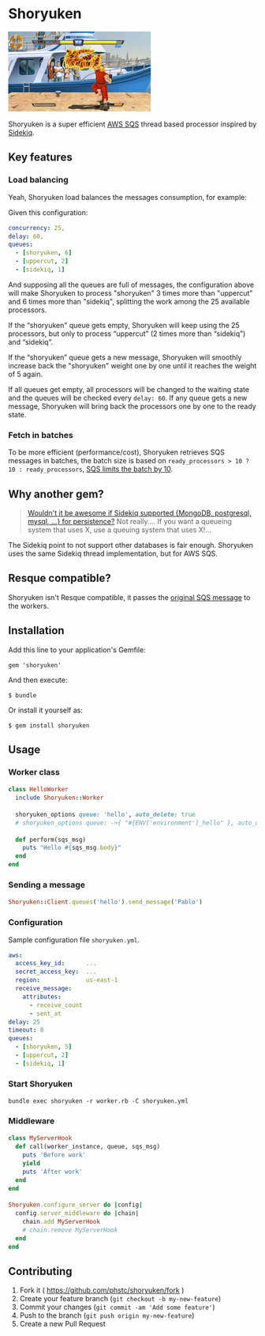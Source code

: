 # Shoryuken

![](shoryuken.jpg)

Shoryuken is a super efficient [AWS SQS](https://aws.amazon.com/sqs/) thread based processor inspired by [Sidekiq](https://github.com/mperham/sidekiq).

## Key features

### Load balancing

Yeah, Shoryuken load balances the messages consumption, for example:

Given this configuration:

```yaml
concurrency: 25,
delay: 60,
queues:
  - [shoryuken, 6]
  - [uppercut, 2]
  - [sidekiq, 1]
```

And supposing all the queues are full of messages, the configuration above will make Shoryuken to process "shoryuken" 3 times more than "uppercut" and 6 times more than "sidekiq",
splitting the work among the 25 available processors.

If the “shoryuken" queue gets empty, Shoryuken will keep using the 25 processors, but only to process “uppercut” (2 times more than “sidekiq”) and “sidekiq”.

If the “shoryuken” queue gets a new message, Shoryuken will smoothly increase back the "shoryuken" weight one by one until it reaches the weight of 5 again.

If all queues get empty, all processors will be changed to the waiting state and the queues will be checked every `delay: 60`. If any queue gets a new message, Shoryuken will bring back the processors one by one to the ready state.

### Fetch in batches

To be more efficient (performance/cost), Shoryuken retrieves SQS messages in batches, the batch size is based on `ready_processors > 10 ? 10 : ready_processors`, [SQS limits the batch by 10](http://docs.aws.amazon.com/AWSRubySDK/latest/AWS/SQS/Queue.html#receive_message-instance_method).

## Why another gem?

> [Wouldn't it be awesome if Sidekiq supported {MongoDB, postgresql, mysql, ...} for persistence?](https://github.com/mperham/sidekiq/wiki/FAQ#wouldnt-it-be-awesome-if-sidekiq-supported-mongodb-postgresql-mysql--for-persistence)
> Not really....
> If you want a queueing system that uses X, use a queuing system that uses X!...

The Sidekiq point to not support other databases is fair enough. Shoryuken uses the same Sidekiq thread implementation, but for AWS SQS.

## Resque compatible?

Shoryuken isn't Resque compatible, it passes the [original SQS message](http://docs.aws.amazon.com/AWSRubySDK/latest/AWS/SQS/ReceivedMessage.html) to the workers.

## Installation

Add this line to your application's Gemfile:

    gem 'shoryuken'

And then execute:

    $ bundle

Or install it yourself as:

    $ gem install shoryuken

## Usage

### Worker class

```ruby
class HelloWorker
  include Shoryuken::Worker

  shoryuken_options queue: 'hello', auto_delete: true
  # shoryuken_options queue: ->{ "#{ENV['environment']_hello" }, auto_delete: true

  def perform(sqs_msg)
    puts "Hello #{sqs_msg.body}"
  end
end
```

### Sending a message

```ruby
Shoryuken::Client.queues('hello').send_message('Pablo')
```

### Configuration

Sample configuration file `shoryuken.yml`.

```yaml
aws:
  access_key_id:      ...
  secret_access_key:  ...
  region:             us-east-1
  receive_message:
    attributes:
      - receive_count
      - sent_at
delay: 25
timeout: 8
queues:
  - [shoryuken, 5]
  - [uppercut, 2]
  - [sidekiq, 1]
```

### Start Shoryuken

```shell
bundle exec shoryuken -r worker.rb -C shoryuken.yml
```

### Middleware

```ruby
class MyServerHook
  def call(worker_instance, queue, sqs_msg)
    puts 'Before work'
    yield
    puts 'After work'
  end
end

Shoryuken.configure_server do |config|
  config.server_middleware do |chain|
    chain.add MyServerHook
    # chain.remove MyServerHook
  end
end
```

## Contributing

1. Fork it ( https://github.com/phstc/shoryuken/fork )
2. Create your feature branch (`git checkout -b my-new-feature`)
3. Commit your changes (`git commit -am 'Add some feature'`)
4. Push to the branch (`git push origin my-new-feature`)
5. Create a new Pull Request
